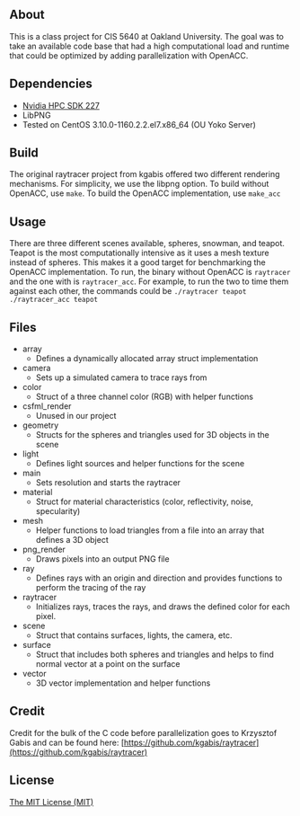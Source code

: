 
## About
This is a class project for CIS 5640 at Oakland University. The goal was to take an available code base that had a high computational load and runtime that could be optimized by adding parallelization with OpenACC. 

## Dependencies 
* [Nvidia HPC SDK 227](https://developer.nvidia.com/nvidia-hpc-sdk-227-downloads)
* LibPNG
* Tested on CentOS 3.10.0-1160.2.2.el7.x86_64 (OU Yoko Server)

## Build
The original raytracer project from kgabis offered two different rendering mechanisms. For simplicity, we use the libpng option. 
To build without OpenACC, use `make`. To build the OpenACC implementation, use `make_acc`

## Usage
There are three different scenes available, spheres, snowman, and teapot. Teapot is the most computationally intensive as it uses a mesh texture instead of spheres. This makes it a good target for benchmarking the OpenACC implementation. To run, the binary without OpenACC is `raytracer` and the one with is `raytracer_acc`. For example, to run the two to time them against each other, the commands could be
`./raytracer teapot`
`./raytracer_acc teapot`

## Files
* array
	* Defines a dynamically allocated array struct implementation
* camera
	* Sets up a simulated camera to trace rays from
* color
	* Struct of a three channel color (RGB) with helper functions
* csfml_render
	* Unused in our project
* geometry
	* Structs for the spheres and triangles used for 3D objects in the scene
* light 
	* Defines light sources and helper functions for the scene
* main
	* Sets resolution and starts the raytracer
* material
	* Struct for material characteristics (color, reflectivity, noise, specularity)
* mesh
	* Helper functions to load triangles from a file into an array that defines a 3D object
* png_render
	* Draws pixels into an output PNG file
* ray
	* Defines rays with an origin and direction and provides functions to perform the tracing of the ray
* raytracer
	* Initializes rays, traces the rays, and draws the defined color for each pixel. 
* scene
	* Struct that contains surfaces, lights, the camera, etc.
* surface
	* Struct that includes both spheres and triangles and helps to find normal vector at a point on the surface
* vector
	* 3D vector implementation and helper functions

## Credit
Credit for the bulk of the C code before parallelization goes to Krzysztof Gabis and can be found here: [https://github.com/kgabis/raytracer](https://github.com/kgabis/raytracer)

## License
[The MIT License (MIT)](http://opensource.org/licenses/mit-license.php)
